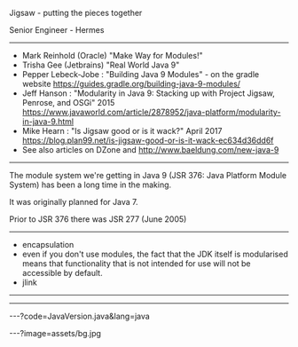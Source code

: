 
Jigsaw - putting the pieces together

Senior Engineer - Hermes

---

 - Mark Reinhold (Oracle) "Make Way for Modules!"
 - Trisha Gee (Jetbrains) "Real World Java 9"
 - Pepper Lebeck-Jobe : "Building Java 9 Modules" - on the gradle website https://guides.gradle.org/building-java-9-modules/
 - Jeff Hanson : "Modularity in Java 9: Stacking up with Project Jigsaw, Penrose, and OSGi" 2015 https://www.javaworld.com/article/2878952/java-platform/modularity-in-java-9.html
 - Mike Hearn : "Is Jigsaw good or is it wack?" April 2017 https://blog.plan99.net/is-jigsaw-good-or-is-it-wack-ec634d36dd6f
 - See also articles on DZone and http://www.baeldung.com/new-java-9

---

The module system we're getting in Java 9 (JSR 376: Java Platform Module System) has been a long time in the making.

It was originally planned for Java 7.

Prior to JSR 376 there was JSR 277 (June 2005)

---

 - encapsulation
 - even if you don't use modules, the fact that the JDK itself is modularised means that functionality that is not intended for use will not be accessible by default. 
 - jlink

---


---

---?code=JavaVersion.java&lang=java

---?image=assets/bg.jpg